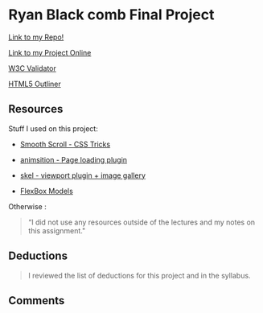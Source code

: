 # Ryan Black comb Final Project

[Link to my Repo!](https://github.com/ryanjblack/project_final3_black_ryan)

[Link to my Project Online](https://www.blackjosephryan.com/project_final3_black_ryan)

[W3C Validator](https://validator.w3.org/unicorn/check?ucn_uri=blackjosephryan.com%2Fproject_final3_black_ryan%2F&ucn_task=conformance#)

[HTML5 Outliner](https://gsnedders.html5.org/outliner/process.py?url=http%3A%2F%2Fblackjosephryan.com%2Fproject_final3_black_ryan%2F)

## Resources

Stuff I used on this project:

- [Smooth Scroll - CSS Tricks](https://css-tricks.com/snippets/jquery/smooth-scrolling/)

- [animsition - Page loading plugin](http://git.blivesta.com/animsition/)

- [skel - viewport plugin + image gallery](html5up.net)

- [FlexBox Models](https://www.taniarascia.com/how-to-build-a-responsive-image-gallery-with-flexbox/)

Otherwise :
> “I did not use any resources outside of the lectures and my notes on this assignment."

## Deductions

> I reviewed the list of deductions for this project and in the syllabus.

## Comments
